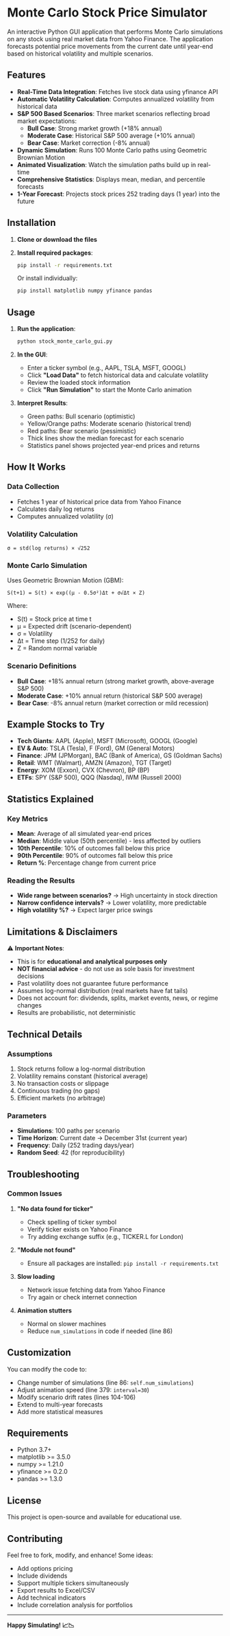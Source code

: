 # Monte Carlo Stock Price Simulator

An interactive Python GUI application that performs Monte Carlo simulations on any stock using real market data from Yahoo Finance. The application forecasts potential price movements from the current date until year-end based on historical volatility and multiple scenarios.

## Features

- **Real-Time Data Integration**: Fetches live stock data using yfinance API
- **Automatic Volatility Calculation**: Computes annualized volatility from historical data
- **S&P 500 Based Scenarios**: Three market scenarios reflecting broad market expectations:
  - **Bull Case**: Strong market growth (+18% annual)
  - **Moderate Case**: Historical S&P 500 average (+10% annual)
  - **Bear Case**: Market correction (-8% annual)
- **Dynamic Simulation**: Runs 100 Monte Carlo paths using Geometric Brownian Motion
- **Animated Visualization**: Watch the simulation paths build up in real-time
- **Comprehensive Statistics**: Displays mean, median, and percentile forecasts
- **1-Year Forecast**: Projects stock prices 252 trading days (1 year) into the future

## Installation

1. **Clone or download the files**

2. **Install required packages**:
   ```bash
   pip install -r requirements.txt
   ```

   Or install individually:
   ```bash
   pip install matplotlib numpy yfinance pandas
   ```

## Usage

1. **Run the application**:
   ```bash
   python stock_monte_carlo_gui.py
   ```

2. **In the GUI**:
   - Enter a ticker symbol (e.g., AAPL, TSLA, MSFT, GOOGL)
   - Click **"Load Data"** to fetch historical data and calculate volatility
   - Review the loaded stock information
   - Click **"Run Simulation"** to start the Monte Carlo animation

3. **Interpret Results**:
   - Green paths: Bull scenario (optimistic)
   - Yellow/Orange paths: Moderate scenario (historical trend)
   - Red paths: Bear scenario (pessimistic)
   - Thick lines show the median forecast for each scenario
   - Statistics panel shows projected year-end prices and returns

## How It Works

### Data Collection
- Fetches 1 year of historical price data from Yahoo Finance
- Calculates daily log returns
- Computes annualized volatility (σ)

### Volatility Calculation
```
σ = std(log returns) × √252
```

### Monte Carlo Simulation
Uses Geometric Brownian Motion (GBM):
```
S(t+1) = S(t) × exp((μ - 0.5σ²)Δt + σ√Δt × Z)
```
Where:
- S(t) = Stock price at time t
- μ = Expected drift (scenario-dependent)
- σ = Volatility
- Δt = Time step (1/252 for daily)
- Z = Random normal variable

### Scenario Definitions
- **Bull Case**: +18% annual return (strong market growth, above-average S&P 500)
- **Moderate Case**: +10% annual return (historical S&P 500 average)
- **Bear Case**: -8% annual return (market correction or mild recession)

## Example Stocks to Try

- **Tech Giants**: AAPL (Apple), MSFT (Microsoft), GOOGL (Google)
- **EV & Auto**: TSLA (Tesla), F (Ford), GM (General Motors)
- **Finance**: JPM (JPMorgan), BAC (Bank of America), GS (Goldman Sachs)
- **Retail**: WMT (Walmart), AMZN (Amazon), TGT (Target)
- **Energy**: XOM (Exxon), CVX (Chevron), BP (BP)
- **ETFs**: SPY (S&P 500), QQQ (Nasdaq), IWM (Russell 2000)

## Statistics Explained

### Key Metrics
- **Mean**: Average of all simulated year-end prices
- **Median**: Middle value (50th percentile) - less affected by outliers
- **10th Percentile**: 10% of outcomes fall below this price
- **90th Percentile**: 90% of outcomes fall below this price
- **Return %**: Percentage change from current price

### Reading the Results
- **Wide range between scenarios?** → High uncertainty in stock direction
- **Narrow confidence intervals?** → Lower volatility, more predictable
- **High volatility %?** → Expect larger price swings

## Limitations & Disclaimers

⚠️ **Important Notes**:
- This is for **educational and analytical purposes only**
- **NOT financial advice** - do not use as sole basis for investment decisions
- Past volatility does not guarantee future performance
- Assumes log-normal distribution (real markets have fat tails)
- Does not account for: dividends, splits, market events, news, or regime changes
- Results are probabilistic, not deterministic

## Technical Details

### Assumptions
1. Stock returns follow a log-normal distribution
2. Volatility remains constant (historical average)
3. No transaction costs or slippage
4. Continuous trading (no gaps)
5. Efficient markets (no arbitrage)

### Parameters
- **Simulations**: 100 paths per scenario
- **Time Horizon**: Current date → December 31st (current year)
- **Frequency**: Daily (252 trading days/year)
- **Random Seed**: 42 (for reproducibility)

## Troubleshooting

### Common Issues

1. **"No data found for ticker"**
   - Check spelling of ticker symbol
   - Verify ticker exists on Yahoo Finance
   - Try adding exchange suffix (e.g., TICKER.L for London)

2. **"Module not found"**
   - Ensure all packages are installed: `pip install -r requirements.txt`

3. **Slow loading**
   - Network issue fetching data from Yahoo Finance
   - Try again or check internet connection

4. **Animation stutters**
   - Normal on slower machines
   - Reduce `num_simulations` in code if needed (line 86)

## Customization

You can modify the code to:
- Change number of simulations (line 86: `self.num_simulations`)
- Adjust animation speed (line 379: `interval=30`)
- Modify scenario drift rates (lines 104-106)
- Extend to multi-year forecasts
- Add more statistical measures

## Requirements

- Python 3.7+
- matplotlib >= 3.5.0
- numpy >= 1.21.0
- yfinance >= 0.2.0
- pandas >= 1.3.0

## License

This project is open-source and available for educational use.

## Contributing

Feel free to fork, modify, and enhance! Some ideas:
- Add options pricing
- Include dividends
- Support multiple tickers simultaneously
- Export results to Excel/CSV
- Add technical indicators
- Include correlation analysis for portfolios

---

**Happy Simulating! 📈📉**
